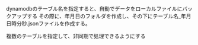 dynamodbのテーブル名を指定すると、自動でデータをローカルファイルにバックアップする
その際に、年月日のフォルダを作成し、その下にテーブル名_年月日時分秒.jsonファイルを作成する。

複数のテーブルを指定して、非同期で処理できるようにする
